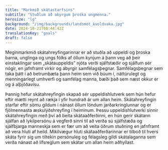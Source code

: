 ```yaml
---
title: "Markmið skátastarfsins"
subtitle: "Stuðlum að abyrgum þroska ungmenna."
herosize: "lg"
background: "/img/backgrounds/landsmot_kvoldvaka.jpg"
date: 2024-10-21T00:44:42Z
translationKey: "goals"
draft: false
---
```


Meginmarkmið skátahreyfingarinnar er að stuðla að uppeldi og þroska barna, unglinga og ungs fólks af öllum kynjum á þann veg að þeir einstaklingar sem „skátauppeldis” njóta verði sjálfstæðir og sjálfum sér nógir, en jafnframt virkir og ábyrgir samfélagsþegnar. Samfélagsþegnar sem taka þátt í að betrumbæta þann heim sem við búum í, náttúrulegt og menningarlegt umhverfi og samfélag manna, bæði það sem næst okkur er og á alþjóðavísu.

Þannig hefur skátahreyfingin skapað sér uppeldishlutverk sem hún hefur eftir mætti reynt að rækja í yfir hundrað ár um allan heim. Skátahreyfingin starfar eftir sömu gildum í nánast öllum löndum jarðarkringlunnar og er fjölmennasta æskulýðshreyfing í heiminum. Þessu uppeldishlutverki sinnir skátahreyfingin með því að beita skátaaðferðinni, en hún gerir skátann sjálfan að lykilpersónu á vegferð sinni til að verða sú sjálfstæða og sjálfbjarga manneskja sem er fær um að veita öðrum stuðning en jafnframt að vera hluti af heild.
Mikilvægur hluti skátaaðferðarinnar er tilboð til hvers skáta fyrir sig um tiltekin persónuleg og félagsleg gildi skátalaganna sem verða nánast að lífsreglum sem skátar um allan heim aðhyllast.
